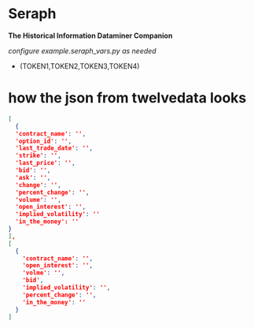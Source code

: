 # Seraph
**The Historical Information Dataminer Companion**

_configure example.seraph_vars.py as needed_
-   (TOKEN1,TOKEN2,TOKEN3,TOKEN4)

# how the json from twelvedata looks

```json
[
  {
  'contract_name': '',
  'option_id': '',
  'last_trade_date': '',
  'strike': '',
  'last_price': '',
  'bid': '',
  'ask': '',
  'change': '',
  'percent_change': '',
  'volume': '',
  'open_interest': '',
  'implied_volatility': ''
  'in_the_money': ''
}
],
[
  {
    'contract_name': '',
    'open_interest': '',
    'volme': '',
    'bid',
    'implied_volatility': '',
    'percent_change': '',
    'in_the_money': ''
  }
]
```
